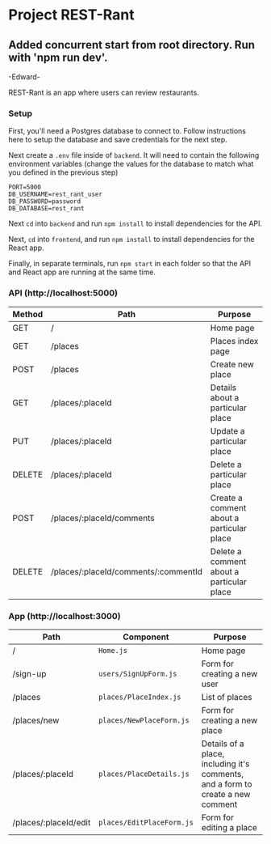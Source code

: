 # Project REST-Rant

## Added concurrent start from root directory. Run with 'npm run dev'.

-Edward-

REST-Rant is an app where users can review restaurants.

### Setup

First, you'll need a Postgres database to connect to. Follow instructions here to setup the database and save credentials for the next step.

Next create a `.env` file inside of `backend`. It will need to contain the following environment variables (change the values for the database to match what you defined in the previous step)

```
PORT=5000
DB_USERNAME=rest_rant_user
DB_PASSWORD=password
DB_DATABASE=rest_rant
```

Next `cd` into `backend` and run `npm install` to install dependencies for the API.

Next, `cd` into `frontend`, and run `npm install` to install dependencies for the React app.

Finally, in separate terminals, run `npm start` in each folder so that the API and React app are running at the same time.

### API (http://localhost:5000)

| Method | Path                                 | Purpose                                   |
| ------ | ------------------------------------ | ----------------------------------------- |
| GET    | /                                    | Home page                                 |
| GET    | /places                              | Places index page                         |
| POST   | /places                              | Create new place                          |
| GET    | /places/:placeId                     | Details about a particular place          |
| PUT    | /places/:placeId                     | Update a particular place                 |
| DELETE | /places/:placeId                     | Delete a particular place                 |
| POST   | /places/:placeId/comments            | Create a comment about a particular place |
| DELETE | /places/:placeId/comments/:commentId | Delete a comment about a particular place |

### App (http://localhost:3000)

| Path                  | Component                 | Purpose                                                                         |
| --------------------- | ------------------------- | ------------------------------------------------------------------------------- |
| /                     | `Home.js`                 | Home page                                                                       |
| /sign-up              | `users/SignUpForm.js`     | Form for creating a new user                                                    |
| /places               | `places/PlaceIndex.js`    | List of places                                                                  |
| /places/new           | `places/NewPlaceForm.js`  | Form for creating a new place                                                   |
| /places/:placeId      | `places/PlaceDetails.js`  | Details of a place, including it's comments, and a form to create a new comment |
| /places/:placeId/edit | `places/EditPlaceForm.js` | Form for editing a place                                                        |
